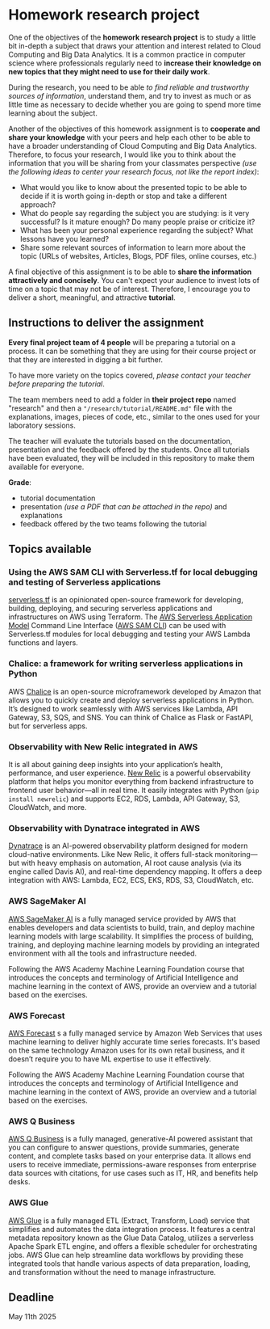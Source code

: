 # Homework research project

One of the objectives of the **homework research project** is to study a little bit in-depth a subject that draws your
attention and interest related to Cloud Computing and Big Data Analytics. It is a common practice in computer science
where professionals regularly need to **increase their knowledge on new topics that they might need to use for their
daily work**.

During the research, you need to be able _to find reliable and trustworthy sources of information_, understand them, and
try to invest as much or as little time as necessary to decide whether you are going to spend more time learning about the subject.

Another of the objectives of this homework assignment is to **cooperate and share your knowledge** with your peers and
help each other to be able to have a broader understanding of Cloud Computing and Big Data Analytics. Therefore, to
focus your research, I would like you to think about the information that you will be sharing from your classmates
perspective _(use the following ideas to center your research focus, not like the report index)_:

* What would you like to know about the presented topic to be able to decide if it is worth going in-depth or stop and
  take a different approach?
* What do people say regarding the subject you are studying: is it very successful? Is it mature enough? Do many people
  praise or criticize it?
* What has been your personal experience regarding the subject? What lessons have you learned?
* Share some relevant sources of information to learn more about the topic (URLs of websites, Articles, Blogs, PDF
  files, online courses, etc.)

A final objective of this assignment is to be able to **share the information attractively and concisely**. You can't
expect your audience to invest lots of time on a topic that may not be of interest. Therefore, I encourage you to deliver
a short, meaningful, and attractive **tutorial**.

## Instructions to deliver the assignment

**Every final project team of 4 people** will be preparing a tutorial on a process. It can be something that they are using for their course project or that they are interested in digging a bit further.

To have more variety on the topics covered, *please contact your teacher before preparing the tutorial*.

The team members need to add a folder in **their project repo** named "research" and then a `"/research/tutorial/README.md"` file with the explanations, images, pieces of code, etc., similar to the ones used for your laboratory sessions.

The teacher will evaluate the tutorials based on the documentation, presentation and the feedback offered by the
students. Once all tutorials have been evaluated, they will be included in this repository to make them available for
everyone.

**Grade**:

- tutorial documentation
- presentation *(use a PDF that can be attached in the repo)* and explanations
- feedback offered by the two teams following the tutorial

## Topics available

### Using the AWS SAM CLI with Serverless.tf for local debugging and testing of Serverless applications

 [serverless.tf](https://serverless.tf/) is an opinionated open-source framework for developing, building, deploying, and securing serverless applications and infrastructures on AWS using Terraform. The [AWS Serverless Application Model](https://docs.aws.amazon.com/serverless-application-model/) Command Line Interface ([AWS SAM CLI](https://docs.aws.amazon.com/serverless-application-model/latest/developerguide/using-sam-cli.html)) can be used with Serverless.tf modules for local debugging and testing your AWS Lambda functions and layers.

### Chalice: a framework for writing serverless applications in Python

AWS [Chalice](https://aws.github.io/chalice/) is an open-source microframework developed by Amazon that allows you to quickly create and deploy serverless applications in Python. It’s designed to work seamlessly with AWS services like Lambda, API Gateway, S3, SQS, and SNS. You can think of Chalice as Flask or FastAPI, but for serverless apps.

### Observability with New Relic integrated in AWS

It is all about gaining deep insights into your application’s health, performance, and user experience. [New Relic](https://newrelic.com/) is a powerful observability platform that helps you monitor everything from backend infrastructure to frontend user behavior—all in real time. It easily integrates with Python (`pip install newrelic`) and supports EC2, RDS, Lambda, API Gateway, S3, CloudWatch, and more.

### Observability with Dynatrace integrated in AWS

[Dynatrace](https://www.dynatrace.com/) is an AI-powered observability platform designed for modern cloud-native environments. Like New Relic, it offers full-stack monitoring—but with heavy emphasis on automation, AI root cause analysis (via its engine called Davis AI), and real-time dependency mapping. It offers a deep integration with AWS: Lambda, EC2, ECS, EKS, RDS, S3, CloudWatch, etc.

### AWS SageMaker AI

[AWS SageMaker AI](https://docs.aws.amazon.com/sagemaker/latest/dg/whatis.html) is a fully managed service provided by AWS that enables developers and data scientists to build, train, and deploy machine learning models with large scalability. It simplifies the process of building, training, and deploying machine learning models by providing an integrated environment with all the tools and infrastructure needed.

Following the AWS Academy Machine Learning Foundation course that introduces the concepts and terminology of Artificial Intelligence and machine learning in the context of AWS, provide an overview and a tutorial based on the exercises.

### AWS Forecast

[AWS Forecast](https://docs.aws.amazon.com/forecast/latest/dg/what-is-forecast.html) s a fully managed service by Amazon Web Services that uses machine learning to deliver highly accurate time series forecasts. It's based on the same technology Amazon uses for its own retail business, and it doesn’t require you to have ML expertise to use it effectively.

Following the AWS Academy Machine Learning Foundation course that introduces the concepts and terminology of Artificial Intelligence and machine learning in the context of AWS, provide an overview and a tutorial based on the exercises.

### AWS Q Business

[AWS Q Business](https://docs.aws.amazon.com/amazonq/latest/qbusiness-ug/what-is.html) is a fully managed, generative-AI powered assistant that you can configure to answer questions, provide summaries, generate content, and complete tasks based on your enterprise data. It allows end users to receive immediate, permissions-aware responses from enterprise data sources with citations, for use cases such as IT, HR, and benefits help desks.

### AWS Glue

[AWS Glue](https://docs.aws.amazon.com/glue/latest/dg/what-is-glue.html) is a fully managed ETL (Extract, Transform, Load) service that simplifies and automates the data integration process. It features a central metadata repository known as the Glue Data Catalog, utilizes a serverless Apache Spark ETL engine, and offers a flexible scheduler for orchestrating jobs. AWS Glue can help streamline data workflows by providing these integrated tools that handle various aspects of data preparation, loading, and transformation without the need to manage infrastructure. 

###





## Deadline

May 11th 2025
